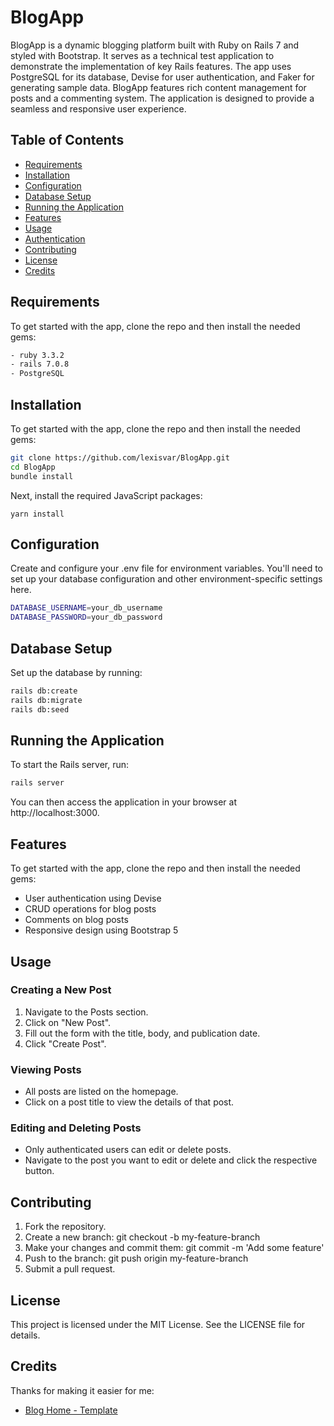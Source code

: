 # BlogApp

BlogApp is a dynamic blogging platform built with Ruby on Rails 7 and styled with Bootstrap. It serves as a technical test application to demonstrate the implementation of key Rails features. The app uses PostgreSQL for its database, Devise for user authentication, and Faker for generating sample data. BlogApp features rich content management for posts and a commenting system. The application is designed to provide a seamless and responsive user experience.

## Table of Contents

- [Requirements](#requirements)
- [Installation](#installation)
- [Configuration](#configuration)
- [Database Setup](#database-setup)
- [Running the Application](#running-the-application)
- [Features](#features)
- [Usage](#usage)
- [Authentication](#authentication)
- [Contributing](#contributing)
- [License](#license)
- [Credits](#credits)

## Requirements

To get started with the app, clone the repo and then install the needed gems:

```bash
- ruby 3.3.2
- rails 7.0.8
- PostgreSQL
```

## Installation

To get started with the app, clone the repo and then install the needed gems:

```bash
git clone https://github.com/lexisvar/BlogApp.git
cd BlogApp
bundle install
```
Next, install the required JavaScript packages:

```
yarn install
```

## Configuration

Create and configure your .env file for environment variables. You'll need to set up your database configuration and other environment-specific settings here.

```bash
DATABASE_USERNAME=your_db_username
DATABASE_PASSWORD=your_db_password
```

## Database Setup

Set up the database by running:


```bash
rails db:create
rails db:migrate
rails db:seed
```

## Running the Application

To start the Rails server, run:

```bash
rails server
```

You can then access the application in your browser at http://localhost:3000.


## Features

To get started with the app, clone the repo and then install the needed gems:

- User authentication using Devise
- CRUD operations for blog posts
- Comments on blog posts
- Responsive design using Bootstrap 5

## Usage

### Creating a New Post

  1. Navigate to the Posts section. 
  2. Click on "New Post".
  3. Fill out the form with the title, body, and publication date.
  4. Click "Create Post".

### Viewing Posts

  - All posts are listed on the homepage.
  - Click on a post title to view the details of that post.

### Editing and Deleting Posts

  - Only authenticated users can edit or delete posts. 
  - Navigate to the post you want to edit or delete and click the respective button.


## Contributing

1. Fork the repository.
2. Create a new branch: git checkout -b my-feature-branch
3. Make your changes and commit them: git commit -m 'Add some feature'
4. Push to the branch: git push origin my-feature-branch
5. Submit a pull request.

## License

This project is licensed under the MIT License. See the LICENSE file for details.


## Credits

Thanks for making it easier for me:


- [Blog Home - Template](https://github.com/startbootstrap/startbootstrap-blog-home)
